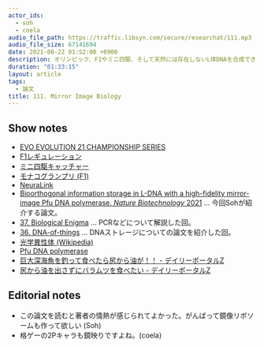 ```yaml
---
actor_ids:
  - soh
  - coela
audio_file_path: https://traffic.libsyn.com/secure/researchat/111.mp3
audio_file_size: 67141694
date: 2021-08-22 01:52:00 +0900
description: オリンピック、F1やミニ四駆、そして天然には存在しないL体DNAを合成できるポリメラーゼの開発とそれを使った面白い暗号についての原著論文を紹介しました。
duration: "01:33:15"
layout: article
tags:
  - 論文
title: 111. Mirror Image Biology
---
```


## Show notes
- [EVO EVOLUTION 21 CHAMPIONSHIP SERIES](https://www.evo.gg/)
- [F1レギュレーション](https://ja.wikipedia.org/wiki/F1%E3%83%AC%E3%82%AE%E3%83%A5%E3%83%AC%E3%83%BC%E3%82%B7%E3%83%A7%E3%83%B3)
- [ミニ四駆キャッチャー](https://www.tamiya.com/japan/products/95605/index.html)
- [モナコグランプリ (F1)](https://ja.wikipedia.org/wiki/%E3%83%A2%E3%83%8A%E3%82%B3%E3%82%B0%E3%83%A9%E3%83%B3%E3%83%97%E3%83%AA)
- [NeuraLink](https://neuralink.com/)
- [Bioorthogonal information storage in L-DNA with a high-fidelity mirror-image Pfu DNA polymerase. _Nature Biotechnology_ 2021](https://www.nature.com/articles/s41587-021-00969-6) ... 今回Sohが紹介する論文。
- [37. Biological Enigma](https://researchat.fm/episode/37) ... PCRなどについて解説した回。
- [36. DNA-of-things](https://researchat.fm/episode/36) ... DNAストレージについての論文を紹介した回。
- [光学異性体 (Wikipedia)](https://ja.wikipedia.org/wiki/%E5%85%89%E5%AD%A6%E7%95%B0%E6%80%A7%E4%BD%93)
- [Pfu DNA polymerase](https://en.wikipedia.org/wiki/Pfu_DNA_polymerase)
- [巨大深海魚を釣って食べたら尻から油が！！ - デイリーポータルZ](https://dailyportalz.jp/kiji/120224153792)
- [尻から油を出さずにバラムツを食べたい - デイリーポータルZ](https://dailyportalz.jp/kiji/baramustu-without-shiri-abura)

## Editorial notes
- この論文を読むと著者の情熱が感じられてよかった。がんばって鏡像リボソームも作って欲しい (Soh)
- 格ゲーの2Pキャラも鏡映りですよね。(coela)

